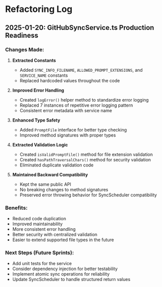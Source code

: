 # Refactoring Log

## 2025-01-20: GitHubSyncService.ts Production Readiness

### Changes Made:

1. **Extracted Constants**
   - Added `SYNC_INFO_FILENAME`, `ALLOWED_PROMPT_EXTENSIONS`, and `SERVICE_NAME` constants
   - Replaced hardcoded values throughout the code

2. **Improved Error Handling**
   - Created `logError()` helper method to standardize error logging
   - Replaced 7 instances of repetitive error logging pattern
   - Consistent error metadata with service name

3. **Enhanced Type Safety**
   - Added `PromptFile` interface for better type checking
   - Improved method signatures with proper types

4. **Extracted Validation Logic**
   - Created `isValidPromptFile()` method for file extension validation
   - Created `hasPathTraversalChars()` method for security validation
   - Eliminated duplicate validation code

5. **Maintained Backward Compatibility**
   - Kept the same public API
   - No breaking changes to method signatures
   - Preserved error throwing behavior for SyncScheduler compatibility

### Benefits:

- Reduced code duplication
- Improved maintainability
- More consistent error handling
- Better security with centralized validation
- Easier to extend supported file types in the future

### Next Steps (Future Sprints):

- Add unit tests for the service
- Consider dependency injection for better testability
- Implement atomic sync operations for reliability
- Update SyncScheduler to handle structured return values
